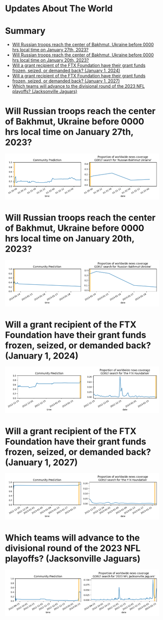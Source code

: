 
Updates About The World
=======================

Summary
=======

* [Will Russian troops reach the center of Bakhmut, Ukraine before 0000 hrs local time on January 27th, 2023?](#will-russian-troops-reach-the-center-of-bakhmut-ukraine-before-0000-hrs-local-time-on-january-27th-2023)
* [Will Russian troops reach the center of Bakhmut, Ukraine before 0000 hrs local time on January 20th, 2023?](#will-russian-troops-reach-the-center-of-bakhmut-ukraine-before-0000-hrs-local-time-on-january-20th-2023)
* [Will a grant recipient of the FTX Foundation have their grant funds frozen, seized, or demanded back? (January 1, 2024)](#will-a-grant-recipient-of-the-ftx-foundation-have-their-grant-funds-frozen-seized-or-demanded-back-january-1-2024)
* [Will a grant recipient of the FTX Foundation have their grant funds frozen, seized, or demanded back? (January 1, 2027)](#will-a-grant-recipient-of-the-ftx-foundation-have-their-grant-funds-frozen-seized-or-demanded-back-january-1-2027)
* [Which teams will advance to the divisional round of the 2023 NFL playoffs? (Jacksonville Jaguars)](#which-teams-will-advance-to-the-divisional-round-of-the-2023-nfl-playoffs-jacksonville-jaguars)

# Will Russian troops reach the center of Bakhmut, Ukraine before 0000 hrs local time on January 27th, 2023?


![Russian Troops in Central Bakhmut by 1-27-23](assets/02.png)
# Will Russian troops reach the center of Bakhmut, Ukraine before 0000 hrs local time on January 20th, 2023?


![Russian Troops in Central Bakhmut by 1-20-'23](assets/05.png)
# Will a grant recipient of the FTX Foundation have their grant funds frozen, seized, or demanded back? (January 1, 2024)


![January 1, 2024](assets/07.png)
# Will a grant recipient of the FTX Foundation have their grant funds frozen, seized, or demanded back? (January 1, 2027)


![January 1, 2027](assets/08.png)
# Which teams will advance to the divisional round of the 2023 NFL playoffs? (Jacksonville Jaguars)


![Jacksonville Jaguars](assets/10.png)